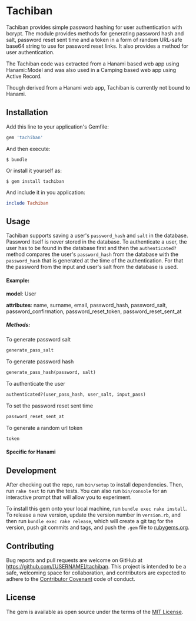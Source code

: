 # Tachiban

Tachiban provides simple password hashing for user authentication with bcrypt.
The module provides methods for generating password hash and salt, password reset sent time and
a token in a form of random URL-safe base64 string to use for password reset links. It also provides
a method for user authentication.

The Tachiban code was extracted from a Hanami based web app using Hanami::Model and was also used in a Camping based web app using Active Record.

Though derived from a Hanami web app, Tachiban is currently not bound to Hanami.

## Installation

Add this line to your application's Gemfile:

```ruby
gem 'tachiban'
```

And then execute:

    $ bundle

Or install it yourself as:

    $ gem install tachiban

And include it in you application:

```ruby
include Tachiban
```


## Usage
Tachiban supports saving a user's `password_hash` and `salt` in the database. Password itself is
never stored in the database. To authenticate a user, the user has to be found in the database first and then the
`authenticated?` method compares the user's `password_hash` from the database with the
`password_hash` that is generated at the time of the authentication. For that the password from the
input and user's salt from the database is used.


#### Example:
__model__: User

__attributes__: name, surname, email, password_hash, password_salt,
                password_confirmation, password_reset_token, password_reset_sent_at

##### Methods:


To generate password salt

```ruby
generate_pass_salt
```

To generate password hash

```ruby
generate_pass_hash(password, salt)
```

To authenticate the user

```ruby
authenticated?(user_pass_hash, user_salt, input_pass)
```

To set the password reset sent time

```ruby
password_reset_sent_at
```

To generate a random url token
```ruby
token
```

#### Specific for Hanami

## Development

After checking out the repo, run `bin/setup` to install dependencies. Then, run `rake test` to run the tests. You can also run `bin/console` for an interactive prompt that will allow you to experiment.

To install this gem onto your local machine, run `bundle exec rake install`. To release a new version, update the version number in `version.rb`, and then run `bundle exec rake release`, which will create a git tag for the version, push git commits and tags, and push the `.gem` file to [rubygems.org](https://rubygems.org).

## Contributing

Bug reports and pull requests are welcome on GitHub at https://github.com/[USERNAME]/tachiban. This project is intended to be a safe, welcoming space for collaboration, and contributors are expected to adhere to the [Contributor Covenant](http://contributor-covenant.org) code of conduct.


## License

The gem is available as open source under the terms of the [MIT License](http://opensource.org/licenses/MIT).